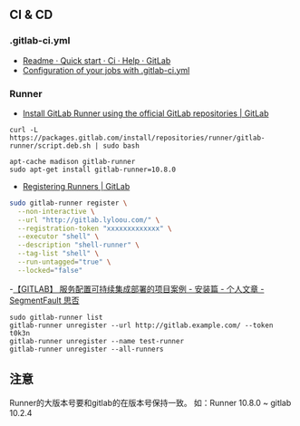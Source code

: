 
## CI & CD

### .gitlab-ci.yml
- [Readme · Quick start · Ci · Help · GitLab](http://gitlab.renrenyoupin.com/help/ci/quick_start/README)
- [Configuration of your jobs with .gitlab-ci.yml](http://gitlab.renrenyoupin.com/help/ci/yaml/README.md)

### Runner
- [Install GitLab Runner using the official GitLab repositories | GitLab](https://docs.gitlab.com/runner/install/linux-repository.html)
```
curl -L https://packages.gitlab.com/install/repositories/runner/gitlab-runner/script.deb.sh | sudo bash

apt-cache madison gitlab-runner
sudo apt-get install gitlab-runner=10.8.0
```

- [Registering Runners | GitLab](https://docs.gitlab.com/runner/register/index.html)
```sh
sudo gitlab-runner register \
  --non-interactive \
  --url "http://gitlab.lyloou.com/" \
  --registration-token "xxxxxxxxxxxxx" \
  --executor "shell" \
  --description "shell-runner" \
  --tag-list "shell" \
  --run-untagged="true" \
  --locked="false" 
```

-[【GITLAB】 服务配置可持续集成部署的项目案例 - 安装篇 - 个人文章 - SegmentFault 思否](https://segmentfault.com/a/1190000013362589)
```
sudo gitlab-runner list
gitlab-runner unregister --url http://gitlab.example.com/ --token t0k3n
gitlab-runner unregister --name test-runner
gitlab-runner unregister --all-runners
```

## 注意
Runner的大版本号要和gitlab的在版本号保持一致。
如：Runner 10.8.0 ~ gitlab 10.2.4
